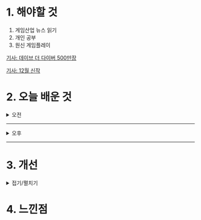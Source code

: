 
# 1. 해야할 것

1. 게임산업 뉴스 읽기 
2. 개인 공부  
3. 원신 게임플레이

[기사: 데이브 더 다이버 500만장](https://www.gamemeca.com/view.php?gid=1755815)

[기사: 12월 신작](https://www.gameinsight.co.kr/news/articleView.html?idxno=33829)

# 2. 오늘 배운 것

<details>
<summary>오전</summary>

## 오늘의 뉴스
### 데이브 더 다이버 500만장
![image](https://github.com/user-attachments/assets/09d6a9ce-816a-4746-9148-ad009417e6f3)
```
데이브 더 다이버 500만장이 팔렸다.
플레이해보진 않았지만 이렇게 판매 지표를 확인하니 플레이해보고 싶은 마음이 든다.
```

### 12월 신작
![image](https://github.com/user-attachments/assets/c3122ffc-e5b9-49eb-8603-589d4b1ebb71)
```
개인적으로 패스오브엑자일 말고는 특별히 관심이 가는 게임이 없다.
어떻게해야 방치형 게임은 아직도 대세인 것 같다.
```
</details>

****

<details>
<summary>오후</summary>

## 원신 게임 플레이
원신 구역 100%를 목표와 스토리 진행을 위해서 지역들을 둘러보고 있는데 정말 잘 만들었다고 느낀다.\
초반 설산지역과 리월의 동선이 꼬이는 것이 아쉽기는한데 이걸 개선할 방법도 생각해봐야겠다.

**흥미 구간과 노잼 구간**

흥미와 관심을 부르는 랜드마크나 프랍으로 시선과 동선을 유도하는 방법은 알겠다.\
당연히 다른 부분들은 랜드마크보다 덜한 관심을 부르는 형태로 있을 것이다.

그렇다면 노잼과 스트레스를 받는 구역을 설정한다면 사람들이 알아서 피해가지 않을까?\
스트레스를 야기할 방법이 있다면 자연스럽게 동선을 유도할 수 있을것이다.

야생의 숨결에선 고대 기계장치들이 스트레스 요소 중 하나였는데 이것도 그런 의도가 숨어있는 걸로 보인다.
</details>

****


# 3. 개선


<details>
<summary>접기/펼치기</summary>


</details>



# 4. 느낀점


